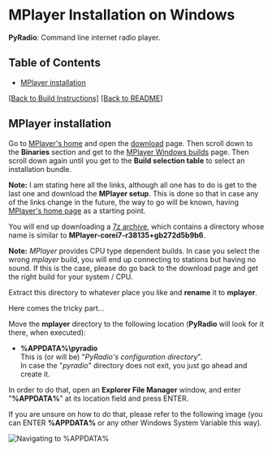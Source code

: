 # MPlayer Installation on Windows

**PyRadio**: Command line internet radio player.

## Table of Contents

<!-- vim-markdown-toc Marked -->

* [MPlayer installation](#mplayer-installation)

<!-- vim-markdown-toc -->

[[Back to Build Instructions]](windows.md) [[Back to README]](README.md)

## MPlayer installation

Go to [MPlayer's home](http://www.mplayerhq.hu/) and open the [download](http://www.mplayerhq.hu/design7/dload.html) page. Then scroll down to the **Binaries** section and get to the [MPlayer Windows builds](http://oss.netfarm.it/mplayer/) page. Then scroll down again until you get to the **Build selection table** to select an installation bundle.

**Note:** I am stating here all the links, although all one has to do is get to the last one and download the **MPlayer setup**. This is done so that in case any of the links change in the future, the way to go will be known, having [MPlayer's home page](http://www.mplayerhq.hu/) as a starting point.

You will end up downloading a [7z archive](https://www.7-zip.org/), which contains a directory whose name is similar to **MPlayer-corei7-r38135+gb272d5b9b6**.

**Note:** *MPlayer* provides CPU type dependent builds. In case you select the wrong *mplayer* build, you will end up connecting to stations but having no sound. If this is the case, please do go back to the download page and get the right build for your system / CPU.

Extract this directory to whatever place you like and **rename** it to **mplayer**.

Here comes the tricky part...

Move the **mplayer** directory to the following location (**PyRadio** will look for it there, when executed):

- **%APPDATA%\\pyradio** \
This is (or will be) "*PyRadio's configuration directory*". \
In case the "*pyradio*" directory does not exit, you just go ahead and create it.

In order to do that, open an **Explorer File Manager** window, and enter "**%APPDATA%**" at its location field and press ENTER.

If you are unsure on how to do that, please refer to the following image (you can ENTER **%APPDATA%** or any other Windows System Variable this way).

![Navigating to %APPDATA%](https://members.hellug.gr/sng/pyradio/appdata.jpg)


